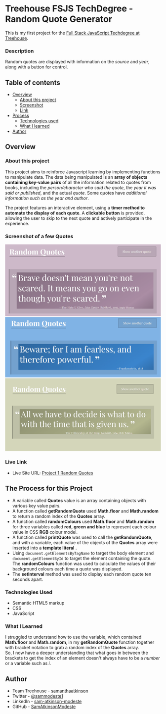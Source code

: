 
# Treehouse FSJS TechDegree - Random Quote Generator

This is my first project for the [Full Stack JavaScript Techdegree at Treehouse](https://teamtreehouse.com/techdegree/full-stack-javascript).

### Description
Random quotes are displayed with information on the _source_ and _year_, along with a button for control.
## Table of contents

- [Overview](#overview)
  - [About this project](#about-this-project)
  - [Screenshot](#screenshot)
  - [Link](#live-link)
- [Process](#the-process-for-this-project)
  - [Technologies used](#technologies-used)
  - [What I learned](#what-i-learned)
- [Author](#author)


## Overview

### About this project
This project aims to reinforce Javascript learning by implementing functions to manipulate data. The data being manipulated is an **array of objects containing key-value pairs** of all the information related to quotes from books, including the _person/character who said the quote_, the _year it was said or published_, and the actual _quote_. Some quotes have _additional information such as the year and author_.

The project features an interactive element, using a **timer method to automate the display of each quote**. A **clickable button** is provided, allowing the user to skip to the next quote and actively participate in the experience.

### Screenshot of a few Quotes

![Image of a quote from the book The Hate U Give](project-image-2.png) ![](project-image-3.png) ![](project-image.png)


### Live Link

- Live Site URL: [Project 1 Random Quotes](https://samatkinsonmodeste.github.io/Random-Quotes-FSJS-P1/)

## The Process for this Project
- A variable called **Quotes** value is an array containing objects with various key value pairs.
- A function called **getRandomQuote** used **Math.floor** and **Math.random** to return a random index of the **Quotes** array.
- A function called **randomColours** used **Math.floor** and **Math.random** for three variables called **red, green and blue** to represent each colour value in CSS **RGB** colour model.
- A function called **printQuote** was used to call the **getRandomQuote**, and with a variable, each value of the objects of the **Quotes** array were inserted into a **template literal** .
- Using `document.getElementsByTagName` to target the body element and  `document.getElementById` to target the element containing the quote.<br> The **randomColours** function was used to calculate the values of their background colours each time a quote was displayed.
- The **setInterval** method was used to display each random quote ten seconds apart.

### Technologies Used

- Semantic HTML5 markup
- CSS 
- JavaScript

### What I Learned

I struggled to understand how to use the variable, which contained **Math.floor** and **Math.random**, in my **getRandomQuote** function together with bracket notation to grab a random index of the **Quotes** array.<br>
So, I now have a deeper understanding that what goes in between the brackets to get the index of an element doesn't always have to be a _number_ or a variable such as _i_.




## Author

- Team Treehouse - [samanthaatkinson](https://www.teamtreehouse.com/samanthaatkinson)
- Twitter - [@sammodeste1](https://www.twitter.com/@sammodeste1)
- LinkedIn - [sam-atkinson-modeste](https://www.linkedin.com/<<sam-atkinson-modeste>>)
- GitHub - [SamAtkinsonModeste](https://www.github.com/SamAtkinsonModeste)



